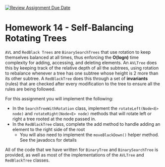 [![Review Assignment Due Date](https://classroom.github.com/assets/deadline-readme-button-22041afd0340ce965d47ae6ef1cefeee28c7c493a6346c4f15d667ab976d596c.svg)](https://classroom.github.com/a/MU49IB8e)
# Homework 14 - Self-Balancing Rotating Trees

``AVL`` and ``RedBlack Trees`` are ``BinarySearchTrees`` that use rotation to keep themselves balanced at all times, thus enforcing the **O(logn)** time complexity for adding, accessing, and deleting elements. An ``AVLTree`` does this by keeping track of the relative depth of all the subtrees, using rotation to rebalance whenever a tree has one subtree whose height is 2 more than its other subtree. A ``RedBlackTree`` does this through a set of **invariants** (rules) that are checked after every modification to the tree to ensure all the rules are being followed.

For this assignment you will implement the following:
* In the ``SearchTreeWithRotation`` class, implement the ``rotateLeft(Node<E> node)`` and ``rotateRight(Node<E> node)`` methods that will rotate left or right a tree rooted at the node passed in.
* In the ``RedBlackTree`` class, complete the add method to handle adding an element to the right side of the root
    * You will also need to implement the ``moveBlackDown()`` helper method. See the javadocs for details
 

All of the code that we have written for ``BinaryTree`` and ``BinarySearchTree`` is provided, as well as most of the implementations of the ``AVLTree`` and ``RedBlackTree`` classes.
